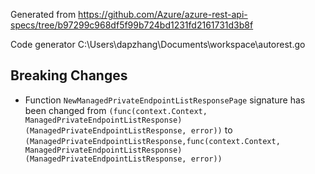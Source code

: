 
Generated from https://github.com/Azure/azure-rest-api-specs/tree/b97299c968df5f99b724bd1231fd2161731d3b8f

Code generator C:\Users\dapzhang\Documents\workspace\autorest.go

## Breaking Changes

- Function `NewManagedPrivateEndpointListResponsePage` signature has been changed from `(func(context.Context, ManagedPrivateEndpointListResponse) (ManagedPrivateEndpointListResponse, error))` to `(ManagedPrivateEndpointListResponse,func(context.Context, ManagedPrivateEndpointListResponse) (ManagedPrivateEndpointListResponse, error))`

